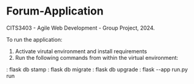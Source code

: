 # Forum-Application
CITS3403 - Agile Web Development - Group Project, 2024.

To run the application:
1. Activate virutal environment and install requirements
2. Run the following commands from within the virtual environment:
    
: flask db stamp
: flask db migrate
: flask db upgrade
: flask --app run.py run

